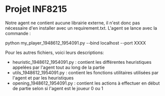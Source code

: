 # Projet INF8215

Notre agent ne contient aucune librairie externe, il n'est donc pas nécessaire d'en installer avec un requirement.txt. L'agent se lance avec la commande :

python my_player_1948612_1954091.py --bind localhost --port XXXX

Pour les autres fichiers, voici leurs descriptions:

- heuristic_1948612_1954091.py : contient les différentes heuristiques appelées par l'agent tout au long de la partie
- utils_1948612_1954091.py : contient les fonctions utilitaires utilisées par l'agent et par les heuristiques
- opening_1948612_1954091.py : contient les actions à effectuer en début de partie selon si l'agent est le joueur 0 ou 1
